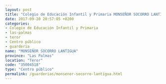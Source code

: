 ```yaml
---
layout: post
title: "Colegio de Educación Infantil y Primaria MONSEÑOR SOCORRO LANTIGUA"
date: 2017-09-20 20:57:05 +0200
categories:
- Colegio de Educación Infantil y Primaria
- las-palmas
- teror
- Centro público
- guarderia
name: "MONSEÑOR SOCORRO LANTIGUA"
province: "Las Palmas"
location: "Teror"
code: "35004518"
type: "Centro público"
permalink: /guarderias/monsenor-socorro-lantigua.html
---
```

